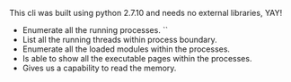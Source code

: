This cli was built using python 2.7.10 and needs no external libraries, YAY!

- Enumerate all the running processes.
``
- List all the running threads within process boundary.
- Enumerate all the loaded modules within the processes.
- Is able to show all the executable pages within the processes.
- Gives us a capability to read the memory.